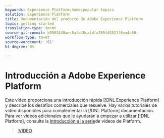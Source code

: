 ```yaml
---
keywords: Experience Platform;home;popular topics
solution: Experience Platform
title: Documentación del producto de Adobe Experience Platform
topic: getting started
translation-type: tm+mt
source-git-commit: b5503440aec5afd48cafdfa765fd3521f6ea4c68
workflow-type: tm+mt
source-wordcount: '61'
ht-degree: 0%

---
```



# Introducción a Adobe Experience Platform

Este vídeo proporciona una introducción rápida [!DNL Experience Platform] y describe los desafíos comerciales que resuelve. Hay varios tutoriales de vídeo disponibles para complementar la [!DNL Platform] documentación. Para ver vídeos adicionales que le ayudarán a empezar a utilizar [!DNL Platform], consulte la [Introducción a la serie](https://docs.adobe.com/content/help/en/platform-learn/tutorials/intro-to-platform/overview.html)de vídeos de Platform.

>[!VIDEO](https://video.tv.adobe.com/v/32797?quality=12&learn=on)